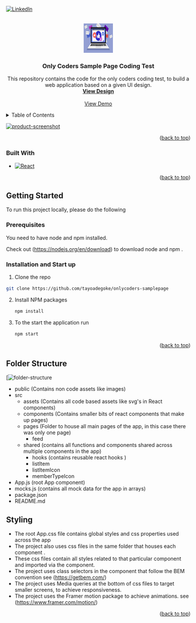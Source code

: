 
<a name="readme-top"></a>

[![LinkedIn][linkedin-shield]][linkedin-url]

<br />
<div align="center">
  <a href="https://github.com/tayoaegoke/onlycoders-samplepage">
    <img src="./public/newsfeed.jpeg" alt="Logo" width="80" height="80">
  </a>

<h3 align="center">Only Coders Sample Page Coding Test</h3>

  <p align="center">
    This repository contains the code for the only coders coding test, to build a web application based on a given UI design.
    <br />
    <a href="https://drive.google.com/file/d/1xQhvv3Qjqpk8fiycD5u0YdjPzCQnWJdJ/view?usp=sharing"><strong>View Design</strong></a>
    <br />
    <br />
    <a href="https://tayoadegoke.github.io/onlycoders-samplepage/">View Demo</a>

  </p>
</div>



<!-- TABLE OF CONTENTS -->
<details>
  <summary>Table of Contents</summary>
  <ol>
    <li>
      <ul>
        <li><a href="#built-with">Built With</a></li>
      </ul>
    </li>
    <li>
      <a href="#getting-started">Getting Started</a>
      <ul>
        <li><a href="#prerequisites">Prerequisites</a></li>
        <li><a href="#installation">Installation and Start up</a></li>
      </ul>
    </li>
    <li><a href="#folder-structure">Folder structure</a></li>
    <li><a href="#styling">Styling</a></li>
  </ol>
</details>

[![product-screenshot]](https://tayoadegoke.github.io/onlycoders-samplepage/)

<p align="right">(<a href="#readme-top">back to top</a>)</p>

### Built With

* [![React][React.js]][React-url]

<p align="right">(<a href="#readme-top">back to top</a>)</p>

<!-- GETTING STARTED -->
## Getting Started

To run this project locally, please do the following 
### Prerequisites

You need to have node and npm installed.

Check out (https://nodejs.org/en/download) to download node and npm .


### Installation and Start up

1.  Clone the repo
   ```sh
   git clone https://github.com/tayoadegoke/onlycoders-samplepage
   ```
2. Install NPM packages
   ```sh
   npm install

3. To the start the application run 
   ```sh
   npm start

<p align="right">(<a href="#readme-top">back to top</a>)</p>

## Folder Structure 

[![folder-structure]

- public (Contains non code assets like images)
- src 
  - assets (Contains all code based assets like svg's in React components)
  - components (Contains smaller bits of react components that make up pages)
  - pages  (Folder to house all main pages of the app, in this case there was only one page)
     - feed 
  - shared (contains all functions and components shared across multiple components in the app)
     - hooks (contains reusable react hooks )
     - listItem 
     - listItemIcon 
     - memberTypeIcon  
- App.js (root App component)
- mocks.js (contains all mock data for the app in arrays)
- package.json 
- README.md


## Styling
- The root App.css file contains global styles and css properties used across the app
- The project also uses css files in the same folder that houses each component . 
- These css files contain all styles related to that particular component and imported via the component. 
- The project uses class selectors in the component that follow the BEM convention see (https://getbem.com/) 
- The project uses Media queries at the bottom of css files to target smaller screens, to achieve
responsiveness. 
- The project uses the Framer motion package to achieve animations. see (https://www.framer.com/motion/)

<p align="right">(<a href="#readme-top">back to top</a>)</p>

[linkedin-shield]: https://img.shields.io/badge/-LinkedIn-black.svg?style=for-the-badge&logo=linkedin&colorB=555
[linkedin-url]: https://www.linkedin.com/in/omotayo-a-33a3a3120/
[product-screenshot]: ./public/screenshot.png
[folder-structure]: ./public/folderstructure.png
[React.js]: https://img.shields.io/badge/React-20232A?style=for-the-badge&logo=react&logoColor=61DAFB
[React-url]: https://reactjs.org/
